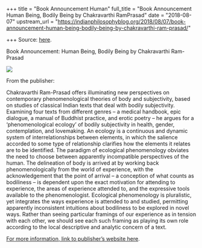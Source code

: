 +++
title = "Book Announcement Human"
full_title = "Book Announcement Human Being, Bodily Being by Chakravarthi RamPrasad"
date = "2018-08-07"
upstream_url = "https://indianphilosophyblog.org/2018/08/07/book-announcement-human-being-bodily-being-by-chakravarthi-ram-prasad/"

+++
Source: [here](https://indianphilosophyblog.org/2018/08/07/book-announcement-human-being-bodily-being-by-chakravarthi-ram-prasad/).

Book Announcement: Human Being, Bodily Being by Chakravarthi Ram-Prasad

![](https://global.oup.com/academic/covers/pdp/9780198823629)

From the publisher:

Chakravarthi Ram-Prasad offers illuminating new perspectives on
contemporary phenomenological theories of body and subjectivity, based
on studies of classical Indian texts that deal with bodily subjectivity.
Examining four texts from different genres – a medical handbook, epic
dialogue, a manual of Buddhist practice, and erotic poetry – he argues
for a ‘phenomenological ecology’ of bodily subjectivity in health,
gender, contemplation, and lovemaking. An ecology is a continuous and
dynamic system of interrelationships between elements, in which the
salience accorded to some type of relationship clarifies how the
elements it relates are to be identified. The paradigm of ecological
phenomenology obviates the need to choose between apparently
incompatible perspectives of the human. The delineation of body is
arrived at by working back phenomenologically from the world of
experience, with the acknowledgement that the point of arrival – a
conception of what counts as bodiliness – is dependent upon the exact
motivation for attending to experience, the areas of experience attended
to, and the expressive tools available to the phenomenologist.
Ecological phenomenology is pluralistic, yet integrates the ways
experience is attended to and studied, permitting apparently
inconsistent intuitions about bodiliness to be explored in novel ways.
Rather than seeing particular framings of our experience as in tension
with each other, we should see each such framing as playing its own role
according to the local descriptive and analytic concern of a text.

[For more information, link to publisher’s website
here](https://global.oup.com/academic/product/human-being-bodily-being-9780198823629?cc=us&lang=en&#).

